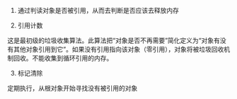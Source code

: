 1. 通过判读对象是否被引用，从而去判断是否应该去释放内存

2. 引用计数

这是最初级的垃圾收集算法。此算法把“对象是否不再需要”简化定义为“对象有没有其他对象引用到它”。如果没有引用指向该对象（零引用），对象将被垃圾回收机制回收。不能收集到循环引用的内存。

3. 标记清除

定期执行，从根对象开始寻找没有被引用的对象